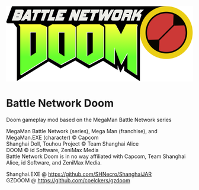 ![BNDoom logo](Graphics/Menu/Generic/M_LOGO.png)
# Battle Network Doom
Doom gameplay mod based on the MegaMan Battle Network series  

MegaMan Battle Network (series), Mega Man (franchise), and MegaMan.EXE (character) © Capcom  
Shanghai Doll, Touhou Project © Team Shanghai Alice  
DOOM © id Software, ZeniMax Media  
Battle Network Doom is in no way affiliated with Capcom, Team Shanghai Alice, id Software, and ZeniMax Media.  

Shanghai.EXE @ https://github.com/SHNecro/ShanghaiJAR  
GZDOOM @ https://github.com/coelckers/gzdoom
